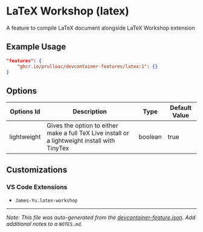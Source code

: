
# LaTeX Workshop (latex)

A feature to compile LaTeX document alongside LaTeX Workshop extension

## Example Usage

```json
"features": {
    "ghcr.io/prulloac/devcontainer-features/latex:1": {}
}
```

## Options

| Options Id | Description | Type | Default Value |
|-----|-----|-----|-----|
| lightweight | Gives the option to either make a full TeX Live install or a lightweight install with TinyTex | boolean | true |

## Customizations

### VS Code Extensions

- `James-Yu.latex-workshop`



---

_Note: This file was auto-generated from the [devcontainer-feature.json](https://github.com/prulloac/devcontainer-features/blob/main/src/latex/devcontainer-feature.json).  Add additional notes to a `NOTES.md`._
